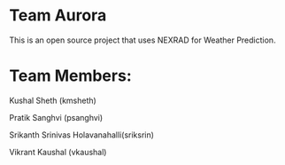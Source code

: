 # Team Aurora

This is an open source project that uses NEXRAD for Weather Prediction.

# Team Members: 

Kushal Sheth (kmsheth)

Pratik Sanghvi (psanghvi)

Srikanth Srinivas Holavanahalli(sriksrin)

Vikrant Kaushal (vkaushal)
